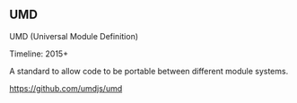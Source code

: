 ## UMD

UMD (Universal Module Definition)

Timeline: 2015+

A standard to allow code to be portable between different module systems.

https://github.com/umdjs/umd

